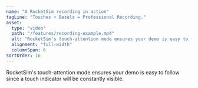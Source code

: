 ```yaml
---
name: "A RocketSim recording in action"
tagLine: "Touches + Bezels = Professional Recording."
asset:
  type: "video"
  path: "/features/recording-example.mp4"
  alt: "RocketSim's touch-attention mode ensures your demo is easy to follow since a touch indicator will be constantly visible."
  alignment: "full-width"
  columnSpan: 6
sortOrder: 16
---
```


RocketSim's touch-attention mode ensures your demo is easy to follow since a touch indicator will be constantly visible.

